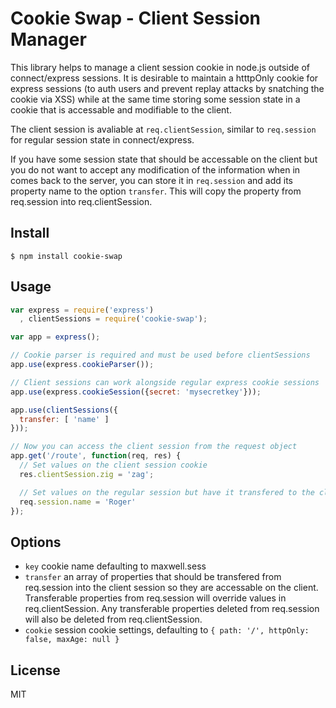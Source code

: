 Cookie Swap - Client Session Manager
===============================

This library helps to manage a client session cookie in node.js outside of connect/express sessions. It is desirable to maintain a htttpOnly cookie for express sessions (to auth users and prevent replay attacks by snatching the cookie via XSS) while at the same time storing some session state in a cookie that is accessable and modifiable to the client. 

The client session is avaliable at `req.clientSession`, similar to `req.session` for regular session state in connect/express. 

If you have some session state that should be accessable on the client but you do not want to accept any modification of the information when in comes back to the server, you can store it in `req.session` and add its property name to the option `transfer`. This will copy the property from req.session into req.clientSession.

Install
-------

    $ npm install cookie-swap

Usage
-----

``` js
var express = require('express')
  , clientSessions = require('cookie-swap');

var app = express();

// Cookie parser is required and must be used before clientSessions
app.use(express.cookieParser());

// Client sessions can work alongside regular express cookie sessions
app.use(express.cookieSession({secret: 'mysecretkey'}));

app.use(clientSessions({
  transfer: [ 'name' ]
}));

// Now you can access the client session from the request object
app.get('/route', function(req, res) {
  // Set values on the client session cookie
  res.clientSession.zig = 'zag';

  // Set values on the regular session but have it transfered to the client session
  req.session.name = 'Roger'
});
```

Options
-------

* `key` cookie name defaulting to maxwell.sess
* `transfer` an array of properties that should be transfered from req.session into the client session so they are accessable on the client. Transferable properties from req.session will override values in req.clientSession. Any transferable properties deleted from req.session will also be deleted from req.clientSession.
* `cookie` session cookie settings, defaulting to `{ path: '/', httpOnly: false, maxAge: null }`

License
-------

  MIT
